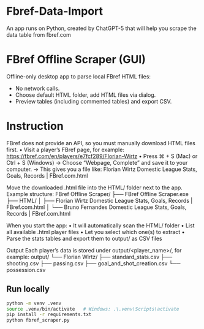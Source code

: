 # Fbref-Data-Import
An app runs on Python, created by ChatGPT-5 that will help you scrape the data table from fbref.com
# FBref Offline Scraper (GUI)

Offline-only desktop app to parse local FBref HTML files:
- No network calls.
- Choose default HTML folder, add HTML files via dialog.
- Preview tables (including commented tables) and export CSV.

# Instruction
FBref does not provide an API, so you must manually download HTML files first.
	•	Visit a player’s FBref page, for example: https://fbref.com/en/players/e7fcf289/Florian-Wirtz
	•	Press ⌘ + S (Mac) or Ctrl + S (Windows)
→ Choose “Webpage, Complete” and save it to your computer.
→ This gives you a file like: Florian Wirtz Domestic League Stats, Goals, Records | FBref.com.html

Move the downloaded .html file into the HTML/ folder next to the app.
Example structure:
FBref Offline Scraper/
├── FBref Offline Scraper.exe
├── HTML/
│   ├── Florian Wirtz Domestic League Stats, Goals, Records | FBref.com.html
│   └── Bruno Fernandes Domestic League Stats, Goals, Records | FBref.com.html

When you start the app:
	•	It will automatically scan the HTML/ folder
	•	List all available .html player files
	•	Let you select which one(s) to extract
	•	Parse the stats tables and export them to output/ as CSV files

Output
Each player’s data is stored under output/<player_name>/, for example:
output/
└── Florian Wirtz/
    ├── standard_stats.csv
    ├── shooting.csv
    ├── passing.csv
    ├── goal_and_shot_creation.csv
    └── possession.csv
## Run locally
```bash
python -m venv .venv
source .venv/bin/activate   # Windows: .\.venv\Scripts\activate
pip install -r requirements.txt
python fbref_scraper.py
